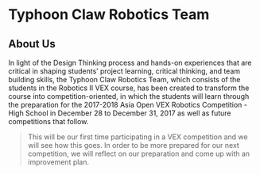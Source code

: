 # Typhoon Claw Robotics Team


## About Us

In light of the Design Thinking process and hands-on experiences that are critical in shaping students’ project learning, critical thinking, and team building skills, the Typhoon Claw Robotics Team, which consists of the students in the Robotics II VEX course, has been created to transform the course into competition-oriented, in which the students will learn through the preparation for the 2017-2018 Asia Open VEX Robotics Competition - High School in December 28 to December 31, 2017 as well as future competitions that follow.

> This will be our first time participating in a VEX competition and we will see how this goes. In order to be more prepared for our next competition, we will reflect on our preparation and come up with an improvement plan.

